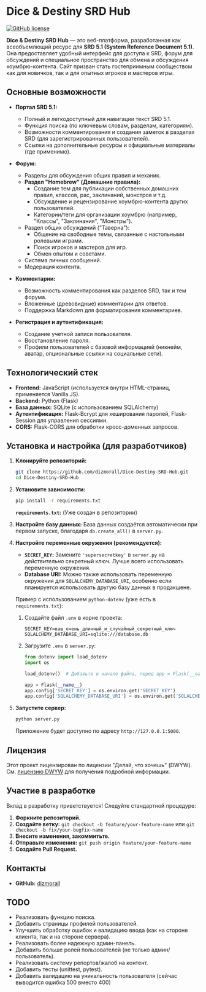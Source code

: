 # Dice & Destiny SRD Hub

[![GitHub license](https://img.shields.io/badge/license-DWYW-blue.svg)](https://github.com/thornjad/DWYW)

**Dice & Destiny SRD Hub** — это веб-платформа, разработанная как всеобъемлющий ресурс для **SRD 5.1 (System Reference Document 5.1)**. Она предоставляет удобный интерфейс для доступа к SRD, форум для обсуждений и специальное пространство для обмена и обсуждения хоумбрю-контента. Сайт призван стать гостеприимным сообществом как для новичков, так и для опытных игроков и мастеров игры.

## Основные возможности

*   **Портал SRD 5.1:**
    *   Полный и легкодоступный для навигации текст SRD 5.1.
    *   Функция поиска (по ключевым словам, разделам, категориям).
    *   Возможности комментирования и создания заметок в разделах SRD (для зарегистрированных пользователей).
    *   Ссылки на дополнительные ресурсы и официальные материалы (где применимо).

*   **Форум:**
    *   Разделы для обсуждения общих правил и механик.
    *   **Раздел "Homebrew" (Домашние правила):**
        *   Создание тем для публикации собственных домашних правил, классов, рас, заклинаний, монстров и т.д.
        *   Обсуждение и рецензирование хоумбрю-контента других пользователей.
        *   Категории/теги для организации хоумбрю (например, "Классы", "Заклинания", "Монстры").
    *   Раздел общих обсуждений ("Таверна"):
        *   Общение на свободные темы, связанные с настольными ролевыми играми.
        *   Поиск игроков и мастеров для игр.
        *   Обмен опытом и советами.
    *   Система личных сообщений.
    *   Модерация контента.

*   **Комментарии:**
    *   Возможность комментирования как разделов SRD, так и тем форума.
    *   Вложенные (древовидные) комментарии для ответов.
    *   Поддержка Markdown для форматирования комментариев.

*   **Регистрация и аутентификация:**
    *   Создание учетной записи пользователя.
    *   Восстановление пароля.
    *   Профили пользователей с базовой информацией (никнейм, аватар, опциональные ссылки на социальные сети).

## Технологический стек

*   **Frontend:** JavaScript (используется внутри HTML-страниц, применяется Vanilla JS).
*   **Backend:** Python (Flask)
*   **База данных:** SQLite (с использованием SQLAlchemy)
*   **Аутентификация:** Flask-Bcrypt для хеширования паролей, Flask-Session для управления сессиями.
*   **CORS:** Flask-CORS для обработки кросс-доменных запросов.

## Установка и настройка (для разработчиков)

1.  **Клонируйте репозиторий:**

    ```bash
    git clone https://github.com/dizmorall/Dice-Destiny-SRD-Hub.git
    cd Dice-Destiny-SRD-Hub
    ```

2.  **Установите зависимости:**

    ```bash
    pip install -r requirements.txt
    ```

    **`requirements.txt`:** (Уже создан в репозитории)

3.  **Настройте базу данных:**
    База данных создаётся автоматически при первом запуске, благодаря `db.create_all()` в `server.py`.

4.  **Настройте переменные окружения (рекомендуется):**

    *   **`SECRET_KEY`:**  Замените `'supersecretkey'` в `server.py` на *действительно* секретный ключ.  Лучше всего использовать переменную окружения.
    *   **Database URI:**  Можно также использовать переменную окружения для `SQLALCHEMY_DATABASE_URI`, особенно если планируется использовать другую базу данных в продакшене.

    Пример с использованием `python-dotenv` (уже есть в `requirements.txt`):

    1.  Создайте файл `.env` в корне проекта:

        ```
        SECRET_KEY=ваш_очень_длинный_и_случайный_секретный_ключ
        SQLALCHEMY_DATABASE_URI=sqlite:///database.db
        ```

    2.  Загрузите `.env` в `server.py`:

        ```python
        from dotenv import load_dotenv
        import os

        load_dotenv()  # Добавьте в начало файла, перед app = Flask(__name__)

        app = Flask(__name__)
        app.config['SECRET_KEY'] = os.environ.get('SECRET_KEY')
        app.config['SQLALCHEMY_DATABASE_URI'] = os.environ.get('SQLALCHEMY_DATABASE_URI')
        ```

5.  **Запустите сервер:**

    ```bash
    python server.py
    ```
    Приложение будет доступно по адресу `http://127.0.0.1:5000`.

## Лицензия

Этот проект лицензирован по лицензии "Делай, что хочешь" (DWYW). См. [лицензию DWYW](https://github.com/thornjad/DWYW?ysclid=m8o31qjk7n382921174) для получения подробной информации.

## Участие в разработке

Вклад в разработку приветствуется!  Следуйте стандартной процедуре:

1.  **Форкните репозиторий.**
2.  **Создайте ветку:** `git checkout -b feature/your-feature-name` или `git checkout -b fix/your-bugfix-name`
3.  **Внесите изменения, закоммитьте.**
4.  **Отправьте изменения:** `git push origin feature/your-feature-name`
5.  **Создайте Pull Request.**

## Контакты

*   **GitHub:** [dizmorall](https://github.com/dizmorall)

## TODO

*   Реализовать функцию поиска.
*   Добавить страницы профилей пользователей.
*   Улучшить обработку ошибок и валидацию ввода (как на стороне клиента, так и на стороне сервера).
*   Реализовать более надежную админ-панель.
*   Добавить больше ролей пользователей (не только админ/пользователь).
*   Реализовать систему репортов/жалоб на контент.
*   Добавить тесты (unittest, pytest).
* Добавить валидацию на уникальность пользователя (сейчас выводится ошибка 500 вместо 400)
